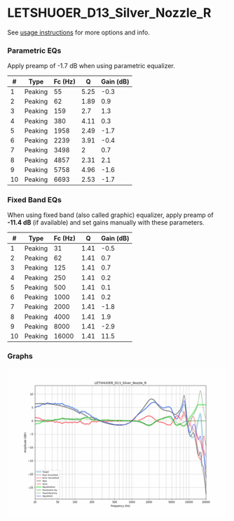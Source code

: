 # LETSHUOER_D13_Silver_Nozzle_R
See [usage instructions](https://github.com/jaakkopasanen/AutoEq#usage) for more options and info.

### Parametric EQs
Apply preamp of -1.7 dB when using parametric equalizer.

|   # | Type    |   Fc (Hz) |    Q |   Gain (dB) |
|-----|---------|-----------|------|-------------|
|   1 | Peaking |        55 | 5.25 |        -0.3 |
|   2 | Peaking |        62 | 1.89 |         0.9 |
|   3 | Peaking |       159 | 2.7  |         1.3 |
|   4 | Peaking |       380 | 4.11 |         0.3 |
|   5 | Peaking |      1958 | 2.49 |        -1.7 |
|   6 | Peaking |      2239 | 3.91 |        -0.4 |
|   7 | Peaking |      3498 | 2    |         0.7 |
|   8 | Peaking |      4857 | 2.31 |         2.1 |
|   9 | Peaking |      5758 | 4.96 |        -1.6 |
|  10 | Peaking |      6693 | 2.53 |        -1.7 |

### Fixed Band EQs
When using fixed band (also called graphic) equalizer, apply preamp of **-11.4 dB** (if available) and set gains manually with these parameters.

|   # | Type    |   Fc (Hz) |    Q |   Gain (dB) |
|-----|---------|-----------|------|-------------|
|   1 | Peaking |        31 | 1.41 |        -0.5 |
|   2 | Peaking |        62 | 1.41 |         0.7 |
|   3 | Peaking |       125 | 1.41 |         0.7 |
|   4 | Peaking |       250 | 1.41 |         0.2 |
|   5 | Peaking |       500 | 1.41 |         0.1 |
|   6 | Peaking |      1000 | 1.41 |         0.2 |
|   7 | Peaking |      2000 | 1.41 |        -1.8 |
|   8 | Peaking |      4000 | 1.41 |         1.9 |
|   9 | Peaking |      8000 | 1.41 |        -2.9 |
|  10 | Peaking |     16000 | 1.41 |        11.5 |

### Graphs
![](./LETSHUOER_D13_Silver_Nozzle_R.png)
